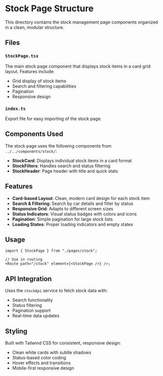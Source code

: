 # Stock Page Structure

This directory contains the stock management page components organized in a clean, modular structure.

## Files

### `StockPage.tsx`

The main stock page component that displays stock items in a card grid layout. Features include:

- Grid display of stock items
- Search and filtering capabilities
- Pagination
- Responsive design

### `index.ts`

Export file for easy importing of the stock page.

## Components Used

The stock page uses the following components from `../../components/stock/`:

- **StockCard**: Displays individual stock items in a card format
- **StockFilters**: Handles search and status filtering
- **StockHeader**: Page header with title and quick stats

## Features

- **Card-based Layout**: Clean, modern card design for each stock item
- **Search & Filtering**: Search by car details and filter by status
- **Responsive Grid**: Adapts to different screen sizes
- **Status Indicators**: Visual status badges with colors and icons
- **Pagination**: Simple pagination for large stock lists
- **Loading States**: Proper loading indicators and empty states

## Usage

```tsx
import { StockPage } from "./pages/stock";

// Use in routing
<Route path="/stock" element={<StockPage />} />;
```

## API Integration

Uses the `stockApi` service to fetch stock data with:

- Search functionality
- Status filtering
- Pagination support
- Real-time data updates

## Styling

Built with Tailwind CSS for consistent, responsive design:

- Clean white cards with subtle shadows
- Status-based color coding
- Hover effects and transitions
- Mobile-first responsive design
